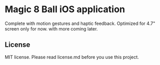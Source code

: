 # Magic 8 Ball iOS application

Complete with motion gestures and haptic feedback. Optimized for 4.7" screen only for now. with more coming later.

## License

MIT license. Please read license.md before you use this project. 
